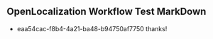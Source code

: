 ## OpenLocalization Workflow Test MarkDown
* eaa54cac-f8b4-4a21-ba48-b94750af7750 thanks!

<!--HONumber=Jul16_HO4-->


